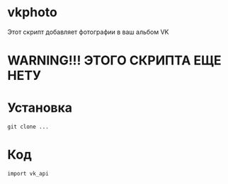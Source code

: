 # vkphoto
Этот скрипт добавляет фотографии в ваш альбом VK
# WARNING!!! ЭТОГО СКРИПТА ЕЩЕ НЕТУ
# Установка
```git clone ...```

# Код

```import vk_api```
